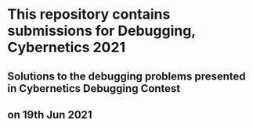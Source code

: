 # This repository contains submissions for Debugging, Cybernetics 2021

## Solutions to the debugging problems presented in Cybernetics Debugging Contest
## on 19th Jun 2021